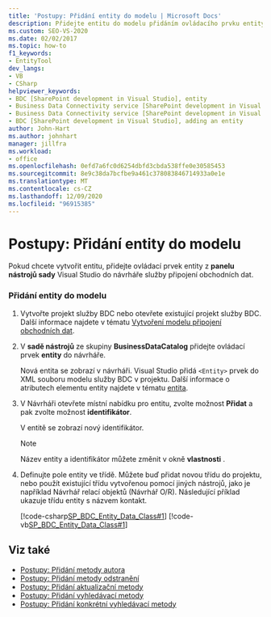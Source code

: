 ```yaml
---
title: 'Postupy: Přidání entity do modelu | Microsoft Docs'
description: Přidejte entitu do modelu přidáním ovládacího prvku entity z panelu nástrojů sady Visual Studio do návrháře služby připojení obchodních dat.
ms.custom: SEO-VS-2020
ms.date: 02/02/2017
ms.topic: how-to
f1_keywords:
- EntityTool
dev_langs:
- VB
- CSharp
helpviewer_keywords:
- BDC [SharePoint development in Visual Studio], entity
- Business Data Connectivity service [SharePoint development in Visual Studio], adding an entity
- Business Data Connectivity service [SharePoint development in Visual Studio], entity
- BDC [SharePoint development in Visual Studio], adding an entity
author: John-Hart
ms.author: johnhart
manager: jillfra
ms.workload:
- office
ms.openlocfilehash: 0efd7a6fc0d6254dbfd3cbda538ffe0e30585453
ms.sourcegitcommit: 8e9c38da7bcfbe9a461c378083846714933a0e1e
ms.translationtype: MT
ms.contentlocale: cs-CZ
ms.lasthandoff: 12/09/2020
ms.locfileid: "96915385"
---
```

# <a name="how-to-add-an-entity-to-a-model"></a>Postupy: Přidání entity do modelu
  Pokud chcete vytvořit entitu, přidejte ovládací prvek entity z **panelu nástrojů sady** Visual Studio do návrháře služby připojení obchodních dat.

### <a name="to-add-an-entity-to-the-model"></a>Přidání entity do modelu

1. Vytvořte projekt služby BDC nebo otevřete existující projekt služby BDC. Další informace najdete v tématu [Vytvoření modelu připojení obchodních dat](../sharepoint/creating-a-business-data-connectivity-model.md).

2. V **sadě nástrojů** ze skupiny **BusinessDataCatalog** přidejte ovládací prvek **entity** do návrháře.

     Nová entita se zobrazí v návrháři. Visual Studio přidá `<Entity>` prvek do XML souboru modelu služby BDC v projektu. Další informace o atributech elementu entity najdete v tématu [entita](/previous-versions/office/developer/sharepoint-2010/ee558325(v=office.14)).

3. V Návrháři otevřete místní nabídku pro entitu, zvolte možnost **Přidat** a pak zvolte možnost **identifikátor**.

     V entitě se zobrazí nový identifikátor.

    > [!NOTE]
    > Název entity a identifikátor můžete změnit v okně **vlastnosti** .

4. Definujte pole entity ve třídě. Můžete buď přidat novou třídu do projektu, nebo použít existující třídu vytvořenou pomocí jiných nástrojů, jako je například Návrhář relací objektů (Návrhář O/R). Následující příklad ukazuje třídu entity s názvem kontakt.

     [!code-csharp[SP_BDC_Entity_Data_Class#1](../sharepoint/codesnippet/CSharp/sp_bdc_entity_data_class/bdcmodel1/contact.cs#1)]
     [!code-vb[SP_BDC_Entity_Data_Class#1](../sharepoint/codesnippet/VisualBasic/sp_bdc_entity_data_class/bdcmodel1/contact.vb#1)]

## <a name="see-also"></a>Viz také
- [Postupy: Přidání metody autora](../sharepoint/how-to-add-a-creator-method.md)
- [Postupy: Přidání metody odstranění](../sharepoint/how-to-add-a-deleter-method.md)
- [Postupy: Přidání aktualizační metody](../sharepoint/how-to-add-an-updater-method.md)
- [Postupy: Přidání vyhledávací metody](../sharepoint/how-to-add-a-finder-method.md)
- [Postupy: Přidání konkrétní vyhledávací metody](../sharepoint/how-to-add-a-specific-finder-method.md)

